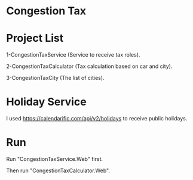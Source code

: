 # Congestion Tax

# Project List
1-CongestionTaxService (Service to receive tax roles).

2-CongestionTaxCalculator (Tax calculation based on car and city).

3-CongestionTaxCity (The list of cities).

# Holiday Service
I used https://calendarific.com/api/v2/holidays to receive public holidays.

# Run
Run "CongestionTaxService.Web" first.

Then run "CongestionTaxCalculator.Web".

